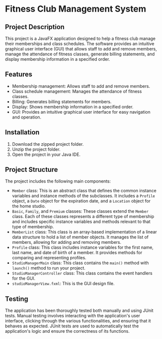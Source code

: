 # Fitness Club Management System

## Project Description

This project is a JavaFX application designed to help a fitness club manage their memberships and class schedules. 
The software provides an intuitive graphical user interface (GUI) that allows staff to add and remove members, manage the attendance of fitness classes, generate billing statements, and display membership information in a specified order.

## Features

- Membership management: Allows staff to add and remove members.
- Class schedule management: Manages the attendance of fitness classes.
- Billing: Generates billing statements for members.
- Display: Shows membership information in a specified order.
- GUI: Provides an intuitive graphical user interface for easy navigation and operation.

## Installation

1. Download the zipped project folder.
2. Unzip the project folder.
3. Open the project in your Java IDE.

## Project Structure

The project includes the following main components:

- `Member` class: This is an abstract class that defines the common instance variables and instance methods of the subclasses. It includes a `Profile` object, a `Date` object for the expiration date, and a `Location` object for the home studio.
- `Basic`, `Family`, and `Premium` classes: These classes extend the `Member` class. Each of these classes represents a different type of membership and includes specific instance variables and methods relevant to that type of membership.
- `MemberList` class: This class is an array-based implementation of a linear data structure to hold a list of member objects. It manages the list of members, allowing for adding and removing members.
- `Profile` class: This class includes instance variables for the first name, last name, and date of birth of a member. It provides methods for comparing and representing profiles.
- `StudioManagerMain` class: This class contains the `main()` method with `launch()` method to run your project.
- `StudioManagerController` class: This class contains the event handlers for the GUI.
- `studioManagerView.fxml`: This is the GUI design file.
  
## Testing

The application has been thoroughly tested both manually and using JUnit tests. Manual testing involves interacting with the application's user interface, clicking through the various functionalities, and ensuring that it behaves as expected. JUnit tests are used to automatically test the application's logic and ensure the correctness of its functions.

